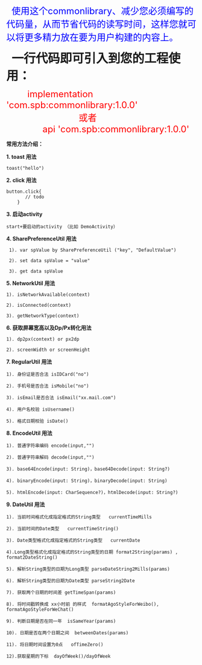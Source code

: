 &emsp;<font color=#0000FF
size=5>使用这个commonlibrary、减少您必须编写的代码量，从而节省代码的读写时间，这样您就可以将更多精力放在要为用户构建的内容上。</font>

&emsp;<font face="黑体" size=6>**一行代码即可引入到您的工程使用：**</font>


&emsp;&emsp;&emsp;&emsp;<font color=#FF0000 size=5>implementation
'com.spb:commonlibrary:1.0.0'  
&emsp;&emsp;&emsp;&emsp;&emsp;&emsp;&emsp;&emsp;或者  
&emsp;&emsp;&emsp;&emsp;api 'com.spb:commonlibrary:1.0.0'</font>

**常用方法介绍：**</font>


**1. toast 用法**

    toast("hello")


**2. click 用法**

    button.click{
           // todo
        }


**3. 启动activity**

    start+要启动的activity （比如 DemoActivity）



**4. SharePreferenceUtil 用法**

     1). var spValue by SharePreferenceUtil ("key", "DefaultValue")

     2). set data spValue = "value"

     3). get data spValue



**5. NetworkUtil 用法**

    1). isNetworkAvailable(context)

    2). isConnected(context)

    3). getNetworkType(context)


**6.  获取屏幕宽高以及Dp/Px转化用法**

    1). dp2px(context) or px2dp

    2). screenWidth or screenHeight



**7. RegularUtil 用法**

    1). 身份证是否合法 isIDCard("no")

    2). 手机号是否合法 isMobile("no")

    3). isEmail是否合法 isEmail("xx.mail.com")

    4). 用户名校验 isUsername()

    5). 格式日期校验 isDate()

**8. EncodeUtil 用法**

    1). 普通字符串编码 encode(input,"")

    2). 普通字符串解码 decode(input,"")

    3). base64Encode(input: String)，base64Decode(input: String?)

    4). binaryEncode(input: String)，binaryDecode(input: String)

    5). htmlEncode(input: CharSequence?)，htmlDecode(input: String?)

**9. DateUtil 用法**

    1). 当前时间格式化成指定格式的String类型   currentTimeMills
           
    2). 当前时间的Date类型   currentTimeString()
     			   
    3). Date类型格式化成指定格式的String类型   currentDate

    4).Long类型格式化成指定格式的String类型的日期 format2String(params) , format2DateString() 
  
    5). 解析String类型的日期为Long类型 parseDateString2Mills(params)
  
    6). 解析String类型的日期为Date类型 parseString2Date
  
    7). 获取两个日期的时间差 getTimeSpan(params)
  
    8). 将时间戳转换成 xx小时前 的样式  formatAgoStyleForWeibo(), formatAgoStyleForWeChat()
  
    9). 判断日期是否在同一年  isSameYear(params)
    
    10). 日期是否在两个日期之间  betweenDates(params)

    11). 将日期时间设置为0点   ofTimeZero()
  
    12).获取星期的下标  dayOfWeek()/dayOfWeek